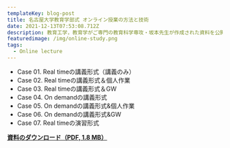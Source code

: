 ```yaml
---
templateKey: blog-post
title: 名古屋大学教育学部式 オンライン授業の方法と技術
date: 2021-12-13T07:53:08.712Z
description: 教育工学，教育学がご専門の教育科学専攻・坂本先生が作成された資料を公開します。7つのオンライン授業のやり方を具体的に紹介されていますので、参考になるかと思います。
featuredimage: /img/online-study.png
tags:
  - Online lecture
---
```

* Case 01. Real timeの講義形式（講義のみ）
* Case 02. Real timeの講義形式＆個人作業
* Case 03. Real timeの講義形式＆GW
* Case 04. On demandの講義形式
* Case 05. On demandの講義形式&個人作業
* Case 06. On demandの講義形式&GW
* Case 07. Real timeの演習形式

[**資料のダウンロード（PDF, 1.8 MB）**](https://ac.thers.ac.jp/files/20200407online-method.pdf)
